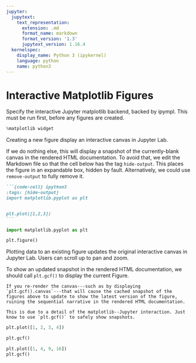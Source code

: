 ```yaml
---
jupyter:
  jupytext:
    text_representation:
      extension: .md
      format_name: markdown
      format_version: '1.3'
      jupytext_version: 1.16.4
  kernelspec:
    display_name: Python 3 (ipykernel)
    language: python
    name: python3
---
```


# Interactive Matplotlib Figures

Specify the interactive Jupyter matplotlib backend, backed by ipympl. This must be run first, before any figures are created.

```python
%matplotlib widget
```

<!-- #region -->
Creating a new figure display an interactive canvas in Jupyter Lab.

If we do nothing else, this will display a snapshot of the currently-blank canvas in the rendered HTML documentation. To avoid that, we edit the Markdown file so that the cell below has the tag `hide-output`. This places the figure in an expandable box, hidden by fault. Alternatively, we could use `remove-output` to fully remove it.

````markdown
```{code-cell} ipython3
:tags: [hide-output]
import matplotlib.pyplot as plt


plt.plot([1,2,3])
```
````
<!-- #endregion -->

```python tags=["hide-output"]
import matplotlib.pyplot as plt

plt.figure()
```

Plotting data to an existing figure updates the original interactive canvas in Jupyter Lab. Users can scroll up to pan and zoom.

To show an updated snapshot in the rendered HTML documentation, we should call `plt.gcf()` to display the current Figure.

```{caution}
If you re-render the canvas---such as by displaying `plt.gcf().canvas`---that will cause the cached snapshot of the figures above to update to show the latest version of the figure, ruining the sequential narrative in the rendered HTML documentation.

This is due to a detail of the matplotlib--Jupyter interaction. Just know to use `plt.gcf()` to safely show snapshots.
```

```python
plt.plot([1, 2, 3, 4])
```

```python
plt.gcf()
```

```python
plt.plot([1, 4, 9, 16])
plt.gcf()
```
